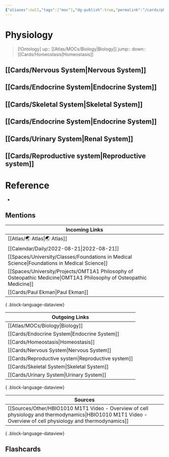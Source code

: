 ```yaml
---
{"aliases":null,"tags":["moc"],"dg-publish":true,"permalink":"/cards/physiology/","dgPassFrontmatter":true}
---
```


# Physiology

> [!Ontology]
> up:: [[Atlas/MOCs/Biology\|Biology]]
> jump::
> down:: [[Cards/Homeostasis\|Homeostasis]]

## [[Cards/Nervous System\|Nervous System]]

## [[Cards/Endocrine System\|Endocrine System]]

## [[Cards/Skeletal System\|Skeletal System]]

## [[Cards/Endocrine System\|Endocrine System]]

## [[Cards/Urinary System\|Renal System]]

## [[Cards/Reproductive system\|Reproductive system]]

# Reference

- 

## Mentions

| Incoming Links                                                                                                         |
| ---------------------------------------------------------------------------------------------------------------------- |
| [[Atlas/🌏 Atlas\|🌏 Atlas]]                                                                                        |
| [[Calendar/Daily/2022-08-21\|2022-08-21]]                                                                           |
| [[Spaces/University/Classes/Foundations in Medical Science\|Foundations in Medical Science]]                        |
| [[Spaces/University/Projects/OMT1A1 Philosophy of Osteopathic Medicine\|OMT1A1 Philosophy of Osteopathic Medicine]] |
| [[Cards/Paul Ekman\|Paul Ekman]]                                                                                    |

{ .block-language-dataview}

| Outgoing Links                                        |
| ----------------------------------------------------- |
| [[Atlas/MOCs/Biology\|Biology]]                    |
| [[Cards/Endocrine System\|Endocrine System]]       |
| [[Cards/Homeostasis\|Homeostasis]]                 |
| [[Cards/Nervous System\|Nervous System]]           |
| [[Cards/Reproductive system\|Reproductive system]] |
| [[Cards/Skeletal System\|Skeletal System]]         |
| [[Cards/Urinary System\|Urinary System]]           |

{ .block-language-dataview}

| Sources                                                                                                                                                         |
| --------------------------------------------------------------------------------------------------------------------------------------------------------------- |
| [[Sources/Other/HBIO1010 M1T1 Video - Overview of cell physiology and thermodynamics\|HBIO1010 M1T1 Video - Overview of cell physiology and thermodynamics]] |

{ .block-language-dataview}

## Flashcards